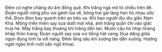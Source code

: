 Đêm có nghe chăng dư âm đồng quê. Khi trăng ngà mờ tỏ chiếu trên đê. Đoàn người nông phu vui gánh lúa về, bóng trai gái làng hẹn hò nhau ước thề. Đom đóm bay quanh trên ao bèo xa. Khi bao người dìu dịu giấc Nam Kha. Mộng triền miên say sưa dưới mái nhà, ánh trăng quấn chi vào giấc trưa hè. Mây trắng bay thoảng khi trăng dần lan. Muôn câu hò nhịp nhàng khắp thôn trang. Đoàn người say sưa vui tiếng hát vang. Đua dâng giữa ngọn đọng tình ta với nàng. Đêm lắng sâu khi sương làn dần xuống. Hương ngát ngào tình ruột sắn ngô khoai.